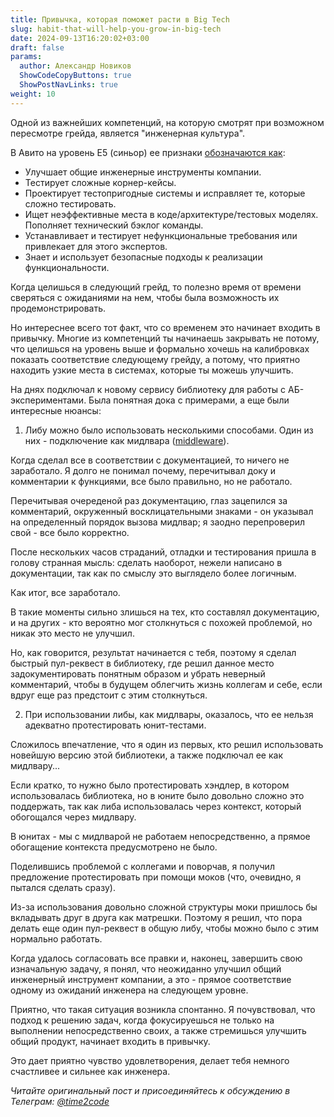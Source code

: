 ```yaml
---
title: Привычка, которая поможет расти в Big Tech  
slug: habit-that-will-help-you-grow-in-big-tech                 
date: 2024-09-13T16:20:02+03:00
draft: false                                 
params:
  author: Александр Новиков                  
  ShowCodeCopyButtons: true
  ShowPostNavLinks: true         
weight: 10                                   
---
```


Одной из важнейших компетенций, на которую смотрят при возможном пересмотре грейда, является "инженерная культура". 

В Авито на уровень E5 (синьор) ее признаки [обозначаются как](https://github.com/avito-tech/playbook/blob/master/developer-profile.md#e5):

- Улучшает общие инженерные инструменты компании.
- Тестирует сложные корнер-кейсы.
- Проектирует тестопригодные системы и исправляет те, которые сложно тестировать.
- Ищет неэффективные места в коде/архитектуре/тестовых моделях. Пополняет технический бэклог команды.
- Устанавливает и тестирует нефункциональные требования или привлекает для этого экспертов.
- Знает и использует безопасные подходы к реализации функциональности.

Когда целишься в следующий грейд, то полезно время от времени сверяться с ожиданиями на нем, чтобы была возможность их продемонстрировать.

Но интереснее всего тот факт, что со временем это начинает входить в привычку. Многие из компетенций ты начинаешь закрывать не потому, что целишься на уровень выше и формально хочешь на калибровках показать соответствие следующему грейду, а потому, что приятно находить узкие места в системах, которые ты можешь улучшить.

На днях подключал к новому сервису библиотеку для работы с АБ-экспериментами. Была понятная дока с примерами, а еще были интересные нюансы:

1. Либу можно было использовать несколькими способами. Один из них - подключение как мидлвара ([middleware](https://ru.wikipedia.org/wiki/%D0%A1%D0%B2%D1%8F%D0%B7%D1%83%D1%8E%D1%89%D0%B5%D0%B5_%D0%BF%D1%80%D0%BE%D0%B3%D1%80%D0%B0%D0%BC%D0%BC%D0%BD%D0%BE%D0%B5_%D0%BE%D0%B1%D0%B5%D1%81%D0%BF%D0%B5%D1%87%D0%B5%D0%BD%D0%B8%D0%B5)). 

Когда сделал все в соответствии с документацией, то ничего не заработало. Я долго не понимал почему, перечитывал доку и комментарии к функциями, все было правильно, но не работало. 

Перечитывая очереденой раз документацию, глаз зацепился за комментарий, окруженный восклицательными знаками - он указывал на определенный порядок вызова мидлвар; я заодно перепроверил свой - все было корректно.

После нескольких часов страданий, отладки и тестирования пришла в голову странная мысль: сделать наоборот, нежели написано в документации, так как по смыслу это выглядело более логичным. 

Как итог, все заработало. 
 
В такие моменты сильно злишься на тех, кто составлял документацию, и на других - кто вероятно мог столкнуться с похожей проблемой, но никак это место не улучшил. 

Но, как говорится, результат начинается с тебя, поэтому я сделал быстрый пул-реквест в библиотеку, где решил данное место задокументировать понятным образом и убрать неверный комментарий, чтобы в будущем облегчить жизнь коллегам и себе, если вдруг еще раз предстоит с этим столкнуться.

2. При использовании либы, как мидлвары, оказалось, что ее нельзя адекватно протестировать юнит-тестами. 

Сложилось впечатление, что я один из первых, кто решил использовать новейшую версию этой библиотеки, а также подключал ее как мидлвару... 

Если кратко, то нужно было протестировать хэндлер, в котором использовалась библиотека, но в юните было довольно сложно это поддержать, так как либа использовалась через контекст, который обогощался через мидлвару. 

В юнитах - мы с мидлварой не работаем непосредственно, а прямое обогащение контекста предусмотрено не было. 

Поделившись проблемой с коллегами и поворчав, я получил предложение протестировать при помощи моков (что, очевидно, я пытался сделать сразу). 

Из-за использования довольно сложной структуры моки пришлось бы вкладывать друг в друга как матрешки. Поэтому я решил, что пора делать еще один пул-реквест в общую либу, чтобы можно было с этим нормально работать. 

Когда удалось согласовать все правки и, наконец, завершить свою изначальную задачу, я понял, что неожиданно улучшил общий инженерный инструмент компании, а это - прямое соответствие одному из ожиданий инженера на следующем уровне.

Приятно, что такая ситуация возникла спонтанно. Я почувствовал, что подход к решению задач, когда фокусируешься не только на выполнении непосредственно своих, а также стремишься улучшить общий продукт, начинает входить в привычку. 

Это дает приятно чувство удовлетворения, делает тебя немного счастливее и сильнее как инженера.

*Читайте оригинальный пост и присоединяйтесь к обсуждению в Телеграм: [@time2code](https://t.me/time2code/300)*